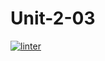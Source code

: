 # Unit-2-03
 [![linter](https://github.com/Brayden-Leblanc/Unit-2-03/workflows/linter/badge.svg)](https://github.com/marketplace/actions/super-linter)
